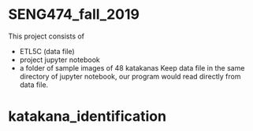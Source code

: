 # SENG474_fall_2019
This project consists of 
- ETL5C (data file)
- project jupyter notebook
- a folder of sample images of 48 katakanas
Keep data file in the same directory of jupyter notebook, our program would read directly from data file.
# katakana_identification
